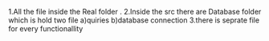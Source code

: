1.All the file inside the Real folder . 
2.Inside the src there are Database folder which is hold two file a)quiries b)database connection 
3.there is seprate file for every functionallity
